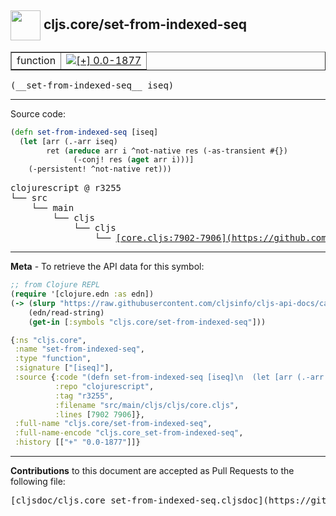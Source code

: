 ## <img width="48px" valign="middle" src="http://i.imgur.com/Hi20huC.png"> cljs.core/set-from-indexed-seq

 <table border="1">
<tr>

<td>function</td>
<td><a href="https://github.com/cljsinfo/cljs-api-docs/tree/0.0-1877"><img valign="middle" alt="[+] 0.0-1877" src="https://img.shields.io/badge/+-0.0--1877-lightgrey.svg"></a> </td>
</tr>
</table>

 <samp>
(__set-from-indexed-seq__ iseq)<br>
</samp>

---





Source code:

```clj
(defn set-from-indexed-seq [iseq]
  (let [arr (.-arr iseq)
        ret (areduce arr i ^not-native res (-as-transient #{})
              (-conj! res (aget arr i)))]
    (-persistent! ^not-native ret)))
```

 <pre>
clojurescript @ r3255
└── src
    └── main
        └── cljs
            └── cljs
                └── <ins>[core.cljs:7902-7906](https://github.com/clojure/clojurescript/blob/r3255/src/main/cljs/cljs/core.cljs#L7902-L7906)</ins>
</pre>


---

__Meta__ - To retrieve the API data for this symbol:

```clj
;; from Clojure REPL
(require '[clojure.edn :as edn])
(-> (slurp "https://raw.githubusercontent.com/cljsinfo/cljs-api-docs/catalog/cljs-api.edn")
    (edn/read-string)
    (get-in [:symbols "cljs.core/set-from-indexed-seq"]))
```

```clj
{:ns "cljs.core",
 :name "set-from-indexed-seq",
 :type "function",
 :signature ["[iseq]"],
 :source {:code "(defn set-from-indexed-seq [iseq]\n  (let [arr (.-arr iseq)\n        ret (areduce arr i ^not-native res (-as-transient #{})\n              (-conj! res (aget arr i)))]\n    (-persistent! ^not-native ret)))",
          :repo "clojurescript",
          :tag "r3255",
          :filename "src/main/cljs/cljs/core.cljs",
          :lines [7902 7906]},
 :full-name "cljs.core/set-from-indexed-seq",
 :full-name-encode "cljs.core_set-from-indexed-seq",
 :history [["+" "0.0-1877"]]}

```

---

__Contributions__ to this document are accepted as Pull Requests to the following file:

 <pre>
[cljsdoc/cljs.core_set-from-indexed-seq.cljsdoc](https://github.com/cljsinfo/cljs-api-docs/blob/master/cljsdoc/cljs.core_set-from-indexed-seq.cljsdoc)
</pre>

